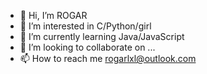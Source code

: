 - 👋 Hi, I’m ROGAR
- 👀 I’m interested in C/Python/girl
- 🌱 I’m currently learning Java/JavaScript
- 💞️ I’m looking to collaborate on ...
- 📫 How to reach me rogarlxl@outlook.com

<!---
ROGARLXL/ROGARLXL is a ✨ special ✨ repository because its `README.md` (this file) appears on your GitHub profile.
You can click the Preview link to take a look at your changes.
